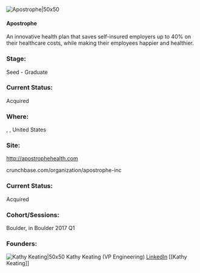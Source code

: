 

![Apostrophe|50x50](https://apimg.techstars.com/connect/images/image_files/5d1155cda36c11014100004d/original/pink-a-employers.jpg)

#### Apostrophe
An innovative health plan that saves self-insured employers up to 40% on their healthcare costs, while making their employees happier and healthier.

### Stage: 
Seed - Graduate 

### Current Status: 
Acquired

### Where:
, , United States

### Site:
http://apostrophehealth.com



crunchbase.com/organization/apostrophe-inc

### Current Status: 
Acquired

### Cohort/Sessions: 
Boulder, in Boulder 2017 Q1

### Founders: 

![Kathy Keating|50x50](http://apimg.techstars.com/sf/contacts/headshot/Headshot_6a26cd3e86716f63395682f23.png) Kathy Keating (VP Engineering) [LinkedIn](https://linkedin.com/in/kathykeating) [[Kathy Keating]]


